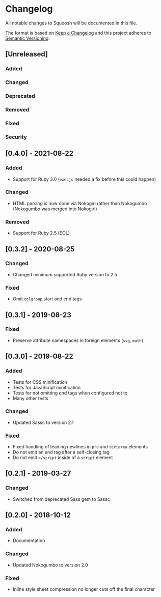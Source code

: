 # Changelog

All notable changes to Squoosh will be documented in this file.

The format is based on [Keep a Changelog](http://keepachangelog.com/en/1.0.0/)
and this project adheres to [Semantic Versioning](http://semver.org/spec/v2.0.0.html).

## [Unreleased]
### Added
### Changed
### Deprecated
### Removed
### Fixed
### Security

## [0.4.0] - 2021-08-22
### Added
- Support for Ruby 3.0 (`execjs` needed a fix before this could happen)
### Changed
- HTML parsing is now done via Nokogiri rather than Nokogumbo (Nokogumbo was
  merged into Nokogiri)
### Removed
- Support for Ruby 2.5 (EOL)

## [0.3.2] - 2020-08-25
### Changed
- Changed minimum supported Ruby version to 2.5
### Fixed
- Omit `colgroup` start and end tags

## [0.3.1] - 2019-08-23
### Fixed
- Preserve attribute namespaces in foreign elements (`svg`, `math`)

## [0.3.0] - 2019-08-22
### Added
- Tests for CSS minification
- Tests for JavaScript minification
- Tests for not omitting end tags when configured not to
- Many other tests
### Changed
- Updated Sassc to version 2.1
### Fixed
- Fixed handling of leading newlines in `pre` and `textarea` elements
- Do not emit an end tag after a self-closing tag
- Do not emit `</script` inside of a `script` element

## [0.2.1] - 2019-03-27
### Changed
- Switched from deprecated Sass gem to Sassc

## [0.2.0] - 2018-10-12
### Added
- Documentation

### Changed
- Updated Nokogumbo to version 2.0

### Fixed
- Inline style sheet compression no longer cuts off the final character

